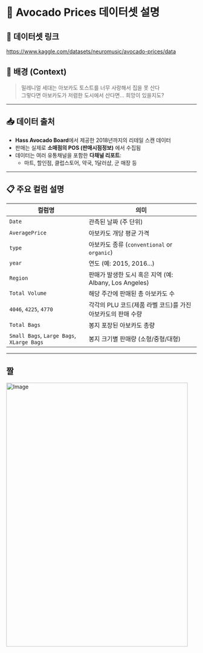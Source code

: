 # 🥑 Avocado Prices 데이터셋 설명

## 🔗 데이터셋 링크
https://www.kaggle.com/datasets/neuromusic/avocado-prices/data

## 📌 배경 (Context)

> 밀레니얼 세대는 아보카도 토스트를 너무 사랑해서 집을 못 산다  
> 그렇다면 아보카도가 저렴한 도시에서 산다면... 희망이 있을지도?

---

## 📥 데이터 출처
- **Hass Avocado Board**에서 제공한 2018년까지의 리테일 스캔 데이터
- 판매는 실제로 **소매점의 POS (판매시점정보)** 에서 수집됨
- 데이터는 여러 유통채널을 포함한 **다채널 리포트**:
  - 마트, 할인점, 클럽스토어, 약국, 1달러샵, 군 매장 등

---

## 📋 주요 컬럼 설명

| 컬럼명 | 의미 |
|--------|------|
| `Date` | 관측된 날짜 (주 단위) |
| `AveragePrice` | 아보카도 개당 평균 가격 |
| `type` | 아보카도 종류 (`conventional` or `organic`) |
| `year` | 연도 (예: 2015, 2016...) |
| `Region` | 판매가 발생한 도시 혹은 지역 (예: Albany, Los Angeles) |
| `Total Volume` | 해당 주간에 판매된 총 아보카도 수 |
| `4046`, `4225`, `4770` | 각각의 PLU 코드(제품 라벨 코드)를 가진 아보카도의 판매 수량 |
| `Total Bags` | 봉지 포장된 아보카도 총량 |
| `Small Bags`, `Large Bags`, `XLarge Bags` | 봉지 크기별 판매량 (소형/중형/대형) |

---

## 짤

<img width="480" height="699" alt="Image" src="https://github.com/user-attachments/assets/313a515b-b73c-4d7f-bcff-3227a096bfd2" />